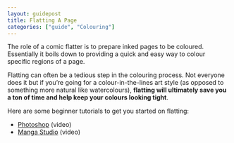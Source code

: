 ```yaml
---
layout: guidepost
title: Flatting A Page
categories: ["guide", "Colouring"]
---
```


The role of a comic flatter is to prepare inked pages to be coloured. Essentially it boils down to providing a quick and easy way to colour specific regions of a page.

Flatting can often be a tedious step in the colouring process. Not everyone does it but if you’re going for a colour-in-the-lines art style (as opposed to something more natural like watercolours), **flatting will ultimately save you a ton of time and help keep your colours looking tight**.

Here are some beginner tutorials to get you started on flatting:
- [Photoshop](https://www.youtube.com/watch?v=J4Qg6Svszy0&t=363s) (video)
- [Manga Studio](https://www.youtube.com/watch?v=6zGH6ZD4Z6g) (video)